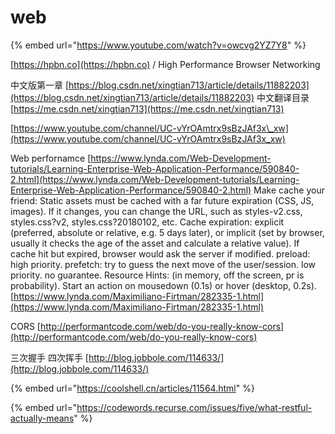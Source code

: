 # web

{% embed url="https://www.youtube.com/watch?v=owcvg2YZ7Y8" %}



[https://hpbn.co](https://hpbn.co) / High Performance Browser Networking

中文版第一章 [https://blog.csdn.net/xingtian713/article/details/11882203](https://blog.csdn.net/xingtian713/article/details/11882203) 中文翻译目录 [https://me.csdn.net/xingtian713](https://me.csdn.net/xingtian713)

[https://www.youtube.com/channel/UC-vYrOAmtrx9sBzJAf3x\_xw](https://www.youtube.com/channel/UC-vYrOAmtrx9sBzJAf3x_xw)

Web perfornamce [https://www.lynda.com/Web-Development-tutorials/Learning-Enterprise-Web-Application-Performance/590840-2.html](https://www.lynda.com/Web-Development-tutorials/Learning-Enterprise-Web-Application-Performance/590840-2.html) Make cache your friend: Static assets must be cached with a far future expiration \(CSS, JS, images\). If it changes, you can change the URL, such as styles-v2.css, styles.css?v2, styles.css?20180102, etc. Cache expiration: explicit \(preferred, absolute or relative, e.g. 5 days later\), or implicit \(set by browser, usually it checks the age of the asset and calculate a relative value\). If cache hit but expired, browser would ask the server if modified. preload: high priority. prefetch: try to guess the next move of the user/session. low priority. no guarantee. Resource Hints:   \(in memory, off the screen, pr is probability\). Start an action on mousedown \(0.1s\) or hover \(desktop, 0.2s\). [https://www.lynda.com/Maximiliano-Firtman/282335-1.html](https://www.lynda.com/Maximiliano-Firtman/282335-1.html)

CORS [http://performantcode.com/web/do-you-really-know-cors](http://performantcode.com/web/do-you-really-know-cors)

三次握手 四次挥手 [http://blog.jobbole.com/114633/](http://blog.jobbole.com/114633/)

{% embed url="https://coolshell.cn/articles/11564.html" %}

{% embed url="https://codewords.recurse.com/issues/five/what-restful-actually-means" %}



